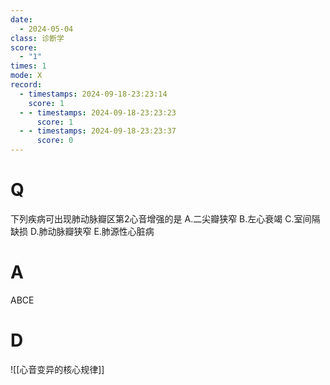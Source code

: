 ```yaml
---
date:
  - 2024-05-04
class: 诊断学
score:
  - "1"
times: 1
mode: X
record:
  - timestamps: 2024-09-18-23:23:14
    score: 1
  - - timestamps: 2024-09-18-23:23:23
      score: 1
  - - timestamps: 2024-09-18-23:23:37
      score: 0
---
```



# Q
下列疾病可出现肺动脉瓣区第2心音增强的是
A.二尖瓣狭窄
B.左心衰竭
C.室间隔缺损
D.肺动脉瓣狭窄
E.肺源性心脏病

# A

ABCE


# D
![[心音变异的核心规律]]